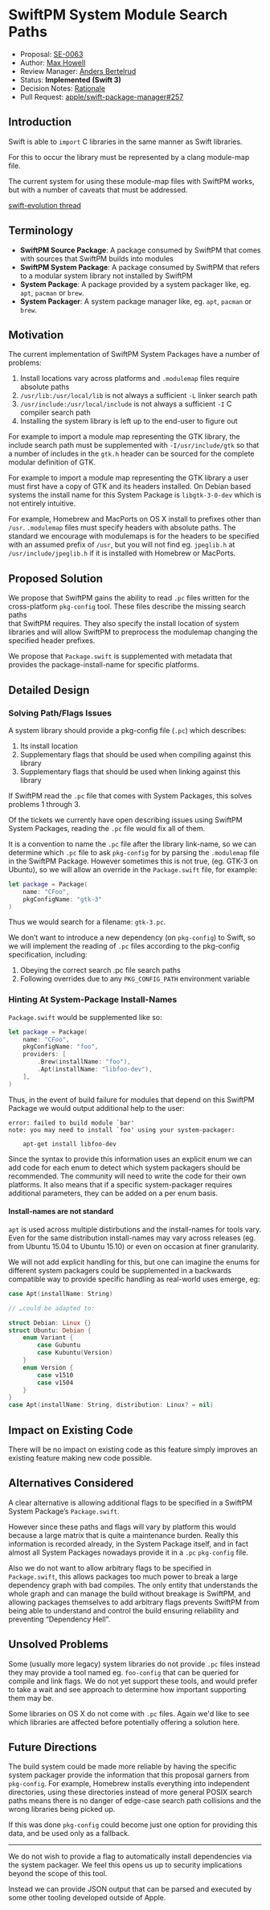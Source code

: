 # SwiftPM System Module Search Paths

* Proposal: [SE-0063](0063-swiftpm-system-module-search-paths.md)
* Author: [Max Howell](https://github.com/mxcl)
* Review Manager: [Anders Bertelrud](https://github.com/abertelrud)
* Status: **Implemented (Swift 3)**
* Decision Notes: [Rationale](https://lists.swift.org/pipermail/swift-evolution-announce/2016-April/000103.html)
* Pull Request: [apple/swift-package-manager#257](https://github.com/apple/swift-package-manager/pull/257)

## Introduction

Swift is able to `import` C libraries in the same manner as Swift libraries.

For this to occur the library must be represented by a clang module-map file.

The current system for using these module-map files with SwiftPM works, but with
a number of caveats that must be addressed.


[swift-evolution thread](https://lists.swift.org/pipermail/swift-evolution/Week-of-Mon-20160321/013201.html)


## Terminology

* **SwiftPM Source Package**: A package consumed by SwiftPM that comes with sources that SwiftPM builds into modules
* **SwiftPM System Package**: A package consumed by SwiftPM that refers to a modular system library not installed by SwiftPM
* **System Package**: A package provided by a system packager like, eg. `apt`, `pacman` or `brew`.
* **System Packager**: A system package manager like, eg. `apt`, `pacman` or `brew`.


## Motivation

The current implementation of SwiftPM System Packages have a number of problems:

 1. Install locations vary across platforms and `.modulemap` files require absolute paths
 2. `/usr/lib:/usr/local/lib` is not always a sufficient `-L` linker search path
 3. `/usr/include:/usr/local/include` is not always a sufficient `-I` C compiler search path
 4. Installing the system library is left up to the end-user to figure out

For example to import a module map representing the GTK library, the include search
path must be supplemented with `-I/usr/include/gtk` so that a number of includes in
the `gtk.h` header can be sourced for the complete modular definition of GTK.

For example to import a module map representing the GTK library a user must first have
a copy of GTK and its headers installed. On Debian based systems the install name for
this System Package is `libgtk-3-0-dev` which is not entirely intuitive.

For example, Homebrew and MacPorts on OS X install to prefixes other than `/usr`.
`.modulemap` files must specify headers with absolute paths. The standard we
encourage with modulemaps is for the headers to  be specified with an assumed
prefix of `/usr`, but you will not find eg. `jpeglib.h` at `/usr/include/jpeglib.h`
if it is installed with Homebrew or MacPorts.


## Proposed Solution

We propose that SwiftPM gains the ability to read `.pc` files written for the
cross-platform `pkg-config` tool. These files describe the missing search paths		
that SwiftPM requires. They also specify the install location of system libraries
and will allow SwiftPM to preprocess the modulemap changing the specified header 
prefixes.

We propose that `Package.swift` is supplemented with metadata that provides the
package-install-name for specific platforms.


## Detailed Design

### Solving Path/Flags Issues

A system library should provide a pkg-config file (`.pc`) which describes:

 1. Its install location
 2. Supplementary flags that should be used when compiling against this library
 3. Supplementary flags that should be used when linking against this library

If SwiftPM read the `.pc` file that comes with System Packages, this solves problems 1 through 3.

Of the tickets we currently have open describing issues using SwiftPM System Packages,
reading the `.pc` file would fix all of them.

It is a convention to name the `.pc` file after the library link-name, so we can determine
which `.pc` file to ask `pkg-config` for by parsing the `.modulemap` file in the SwiftPM Package.
However sometimes this is not true, (eg. GTK-3 on Ubuntu), so we will allow an override in
the `Package.swift` file, for example:

```swift
let package = Package(
    name: "CFoo",
    pkgConfigName: "gtk-3"
)
```

Thus we would search for a filename: `gtk-3.pc`.

We don’t want to introduce a new dependency (on `pkg-config`) to Swift, so we will
implement the reading of `.pc` files according to the pkg-config specification, including:

 1. Obeying the correct search .pc file search paths
 2. Following overrides due to any `PKG_CONFIG_PATH` environment variable


### Hinting At System-Package Install-Names

`Package.swift` would be supplemented like so:

```swift
let package = Package(
    name: "CFoo",
    pkgConfigName: "foo",
    providers: [
        .Brew(installName: "foo"),
        .Apt(installName: "libfoo-dev"),
    ],
)
```

Thus, in the event of build failure for modules that depend on this
SwiftPM Package we would output additional help to the user:

```
error: failed to build module `bar'
note: you may need to install `foo' using your system-packager:

    apt-get install libfoo-dev
```

Since the syntax to provide this information uses an explicit enum we can
add code for each enum to detect which system packagers should be 
recommended. The community will need to write the code for their own
platforms. It also means that if a specific system-packager requires additional
parameters, they can be added on a per enum basis.

#### Install-names are not standard

`apt` is used across multiple distirbutions and the install-names for
tools vary. Even for the same distribution install-names may vary
across releases (eg. from Ubuntu 15.04 to Ubuntu 15.10) or even on
occasion at finer granularity.

We will not add explicit handling for this, but one can imagine the
enums for different system packagers could be supplemented in a backwards
compatible way to provide specific handling as real-world uses emerge, eg:

```swift
case Apt(installName: String)

// …could be adapted to:

struct Debian: Linux {}
struct Ubuntu: Debian {
    enum Variant {
        case Gubuntu
        case Kubuntu(Version)
    }
    enum Version {
        case v1510
        case v1504
    }
}
case Apt(installName: String, distribution: Linux? = nil)
```

## Impact on Existing Code

There will be no impact on existing code as this feature simply improves
an existing feature making new code possible.


## Alternatives Considered

A clear alternative is allowing additional flags to be specified in a SwiftPM System Package’s `Package.swift`.

However since these paths and flags will vary by platform this would because a large matrix that is quite a maintenance burden. Really this information is recorded already, in the System Package itself, and in fact almost all System Packages nowadays provide it in a `.pc` `pkg-config` file.

Also we do not want to allow arbitrary flags to be specified in `Package.swift`, this allows packages too much power
to break a large dependency graph with bad compiles. The only entity that understands the whole graph and can manage
the build without breakage is SwiftPM, and allowing packages themselves to add arbitrary flags prevents SwiftPM from
being able to understand and control the build ensuring reliability and preventing “Dependency Hell”.


## Unsolved Problems

Some (usually more legacy) system libraries do not provide `.pc` files instead they may provide
a tool named eg. `foo-config` that can be queried for compile and link flags. We do not yet
support these tools, and would prefer to take a wait and see approach to determine how
important supporting them may be.

Some libraries on OS X do not come with `.pc` files. Again we'd like to see which libraries
are affected before potentially offering a solution here.


## Future Directions

The build system could be made more reliable by having the specific system packager provide the information that this
proposal garners from `pkg-config`. For example, Homebrew installs everything into independent directories, using these
directories instead of more general POSIX search paths means there is no danger of edge-case search path collisions and the wrong libraries being picked up.

If this was done `pkg-config` could become just one option for providing this data, and be used only as a fallback.

---

We do not wish to provide a flag to automatically install dependencies via the
system packager. We feel this opens us up to security implications beyond the
scope of this tool.

Instead we can provide JSON output that can be parsed and executed by some
other tooling developed outside of Apple.
